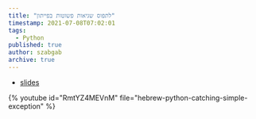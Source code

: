 ```yaml
---
title: "לתפוס שגיאות פשוטות בפייתון"
timestamp: 2021-07-08T07:02:01
tags:
  - Python
published: true
author: szabgab
archive: true
---
```



* [slides](https://code-maven.com/slides/python-programming/a-simple-exception)

{% youtube id="RmtYZ4MEVnM" file="hebrew-python-catching-simple-exception" %}

